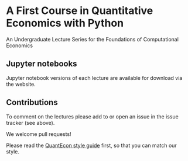 # A First Course in Quantitative Economics with Python

An Undergraduate Lecture Series for the Foundations of Computational Economics

## Jupyter notebooks

Jupyter notebook versions of each lecture are available for download
via the website.

## Contributions

To comment on the lectures please add to or open an issue in the issue tracker (see above).

We welcome pull requests!  

Please read the [QuantEcon style guide](https://manual.quantecon.org/intro.html) first, so that you can match our style.
